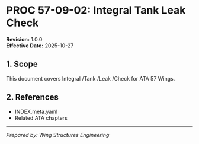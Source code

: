 # PROC 57-09-02: Integral Tank Leak Check

**Revision:** 1.0.0  
**Effective Date:** 2025-10-27

## 1. Scope
This document covers Integral /Tank /Leak /Check for ATA 57 Wings.

## 2. References
- INDEX.meta.yaml
- Related ATA chapters

---
*Prepared by: Wing Structures Engineering*
